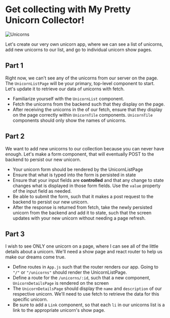 # Get collecting with My Pretty Unicorn Collector!

![Unicorns](https://cdn.dribbble.com/users/141427/screenshots/2072640/lu_dribble_1x.png)

Let's create our very own unicorn app, where we can see a list of unicorns, add new unicorns to our list, and go to individual unicorn show pages.

## Part 1

Right now, we can't see any of the unicorns from our server on the page. The `UnicornListPage` will be your primary, top-level component to start. Let's update it to retrieve our data of unicorns with fetch.

- Familiarize yourself with the `UnicornList` component.
- Fetch the unicorns from the backend such that they display on the page.
- After receiving the unicorns in the of our fetch, ensure that they display on the page correctly within `UnicornTile` components. `UnicornTile` components should only show the names of unicorns.

## Part 2

We want to add new unicorns to our collection because you can never have enough. Let's make a form component, that will eventually POST to the backend to persist our new unicorn.

- Your unicorn form should be rendered by the UnicornListPage
- Ensure that what is typed into the form is persisted in state
- Ensure that your input fields are **controlled** and that any change to state changes what is displayed in those form fields. Use the `value` property of the input field as needed.
- Be able to submit the form, such that it makes a post request to the backend to persist our new unicorn.
- After the response is returned from fetch, take the newly persisted unicorn from the backend and add it to state, such that the screen updates with your new unicorn without needing a page refresh.

## Part 3

I wish to see ONLY one unicorn on a page, where I can see all of the little details about a unicorn. We'll need a show page and react router to help us make our dreams come true.

- Define routes in `App.js` such that the router renders our app. Going to `"/"` or `"/unicorns"` should render the UnicornListPage.
- Define a route for the `/unicorns/:id`, such that a new component, `UnicornDetailsPage` is rendered on the screen
- The `UnicornDetailsPage` should display the `name` and `description` of our respective unicorn. We'll need to use fetch to retrieve the data for this specific unicorn.
- Be sure to add a `Link` component, so that each `li` in our unicorns list is a link to the appropriate unicorn's show page.
